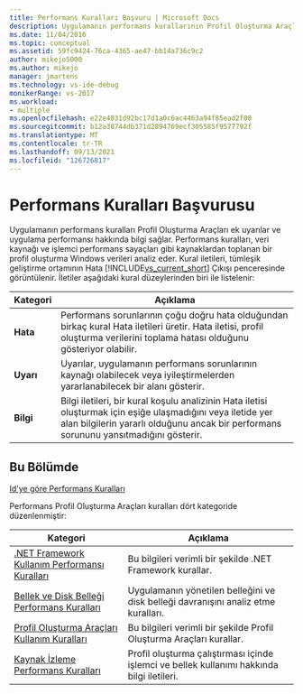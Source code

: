 ```yaml
---
title: Performans Kuralları Başvuru | Microsoft Docs
description: Uygulamanın performans kurallarının Profil Oluşturma Araçları uyarıları ve uygulama performansı hakkında bilgi sağlamayı öğrenin.
ms.date: 11/04/2016
ms.topic: conceptual
ms.assetid: 59fc9424-76ca-4365-ae47-bb14a736c9c2
author: mikejo5000
ms.author: mikejo
manager: jmartens
ms.technology: vs-ide-debug
monikerRange: vs-2017
ms.workload:
- multiple
ms.openlocfilehash: e22e4831d92bc17d1a0c6ac4463a94f85ead2f00
ms.sourcegitcommit: b12a38744db371d2894769ecf305585f9577792f
ms.translationtype: MT
ms.contentlocale: tr-TR
ms.lasthandoff: 09/13/2021
ms.locfileid: "126726817"
---
```

# <a name="performance-rules-reference"></a>Performans Kuralları Başvurusu
Uygulamanın performans kuralları Profil Oluşturma Araçları ek uyarılar ve uygulama performansı hakkında bilgi sağlar. Performans kuralları, veri kaynağı ve işlemci performans sayaçları gibi kaynaklardan toplanan bir profil oluşturma Windows verileri analiz eder. Kural iletileri, tümleşik geliştirme ortamının Hata [!INCLUDE[vs_current_short](../code-quality/includes/vs_current_short_md.md)] Çıkışı penceresinde görüntülenir. İletiler aşağıdaki kural düzeylerinden biri ile listelenir:

|Kategori|Açıklama|
|-|-|
|**Hata**|Performans sorunlarının çoğu doğru hata olduğundan birkaç kural Hata iletileri üretir. Hata iletisi, profil oluşturma verilerini toplama hatası olduğunu gösteriyor olabilir.|
|**Uyarı**|Uyarılar, uygulamanın performans sorunlarının kaynağı olabilecek veya iyileştirmelerden yararlanabilecek bir alanı gösterir.|
|**Bilgi**|Bilgi iletileri, bir kural koşulu analizinin Hata iletisi oluşturmak için eşiğe ulaşmadığını veya iletide yer alan bilgilerin yararlı olduğunu ancak bir performans sorununu yansıtmadığını gösterir.|

## <a name="in-this-section"></a>Bu Bölümde

[Id'ye göre Performans Kuralları](../profiling/performance-rules-by-id.md)

Performans Profil Oluşturma Araçları kuralları dört kategoride düzenlenmiştir:

|Kategori|Açıklama|
|-|-|
|[.NET Framework Kullanım Performansı Kuralları](../profiling/dotnet-framework-usage-performance-rules.md)|Bu bilgileri verimli bir şekilde .NET Framework kurallar.|
|[Bellek ve Disk Belleği Performans Kuralları](../profiling/memory-and-paging-performance-rules.md)|Uygulamanın yönetilen belleğini ve disk belleği davranışını analiz etme kuralları.|
|[Profil Oluşturma Araçları Kullanım Kuralları](../profiling/profiling-tools-usage-rules.md)|Bu bilgileri verimli bir şekilde Profil Oluşturma Araçları kurallar.|
|[Kaynak İzleme Performans Kuralları](../profiling/resource-monitoring-performance-rules.md)|Profil oluşturma çalıştırması içinde işlemci ve bellek kullanımı hakkında bilgi iletileri.|
